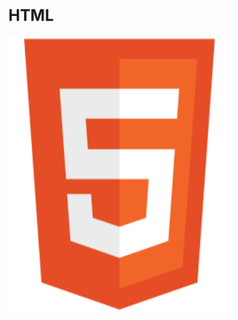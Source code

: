 # HTML


 <img align="center" alt="Rafa-HTML" height="500" width="400" src="https://raw.githubusercontent.com/devicons/devicon/master/icons/html5/html5-original.svg">
